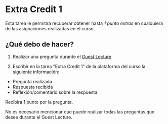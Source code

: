# Extra Credit 1

Esta tarea le permitirá recuperar obtener hasta *1 punto extras* en cualquiera de las asignaciones realizadas en el curso.

## ¿Qué debo de hacer?

1. Realizar una pregunta durante el [Guest Lecture](../../Lectures/Lecture14/README.md)

2. Escribir en la tarea "Extra Credit 1" de la plataforma del curso la siguiente información:

- Pregunta realizada
- Respuesta recibida
- Reflexión/comentario sobre la respuesta.

Recibirá 1 punto por la pregunta.

No es necesario mencionar que puede realizar todas las preguntas que desee durante el Guest Lecture.
